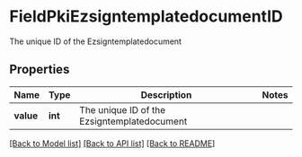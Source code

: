 # FieldPkiEzsigntemplatedocumentID

The unique ID of the Ezsigntemplatedocument

## Properties
Name | Type | Description | Notes
------------ | ------------- | ------------- | -------------
**value** | **int** | The unique ID of the Ezsigntemplatedocument | 

[[Back to Model list]](../README.md#documentation-for-models) [[Back to API list]](../README.md#documentation-for-api-endpoints) [[Back to README]](../README.md)


